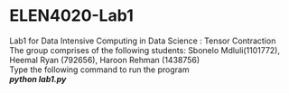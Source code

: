 # ELEN4020-Lab1
Lab1 for Data Intensive Computing in Data Science : Tensor Contraction <br /> 
The group comprises of the following students: Sbonelo Mdluli(1101772), Heemal Ryan (792656),  Haroon Rehman (1438756) <br /> 
Type the following command to run the program <br /> 
***_python lab1.py_***
